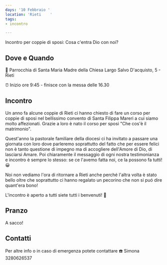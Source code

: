 ```yaml
---
days: '10 Febbraio '
location: 'Rieti    '
tags:
- incontro

---
```

Incontro per coppie di sposi: Cosa c'entra Dio con noi?

## Dove e Quando

🎯 Parrocchia di Santa Maria Madre della Chiesa
Largo Salvo D'acquisto, 5 - Rieti

⏰ Inizio ore 9:45 - finisce con la messa delle 16.30

## Incontro

Un anno fa alcune coppie di Rieti ci hanno chiesto di fare un corso per coppie di sposi nel bellissimo convento di Santa Filippa Mareri a cui siamo molto affezionati. Grazie a loro è nato il corso per sposi "Che cos'è il matrimonio".

Quest'anno la pastorale familiare della diocesi ci ha invitato a passare una giornata con loro dove parleremo soprattutto del fatto che per essere felici non è tanto questione di impegno ma di accogliere dell'Amore di Dio, di lasciarsi Amare.
Poi chiaramente il messaggio di ogni nostra testimonianza e incontro è sempre lo stesso: se ce l'avemo fatta noi, ce la possono fa tutti!😀

Noi non vediamo l'ora di ritornare a Rieti anche perché l'altra volta è stato bello oltre che soprattutto ci hanno regalato un pecorino che non si puó dire quant'era bono!

L'incontro è aperto a tutti siete tutti i benvenuti! 🤗

## Pranzo

A sacco!

## Contatti

Per altre info o in caso di emergenza potete contattare
☎️ Simona 3280626537
